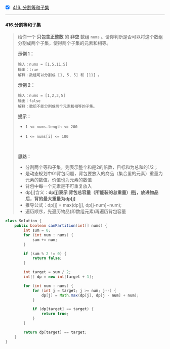 - [x] [416. 分割等和子集](https://leetcode.cn/problems/partition-equal-subset-sum/)

----

#### 416.分割等和子集

>给你一个 **只包含正整数** 的 **非空** 数组 `nums` 。请你判断是否可以将这个数组分割成两个子集，使得两个子集的元素和相等。
>
>**示例 1：**
>
>```
>输入：nums = [1,5,11,5]
>输出：true
>解释：数组可以分割成 [1, 5, 5] 和 [11] 。
>```
>
>**示例 2：**
>
>```
>输入：nums = [1,2,3,5]
>输出：false
>解释：数组不能分割成两个元素和相等的子集。
>```
>
>**提示：**
>
>- `1 <= nums.length <= 200`
>
>- `1 <= nums[i] <= 100`
>
>  ​    
>
>**思路：**
>
>* 分割两个等和子集，则表示整个和是2的倍数，目标和为总和的1/2；
>* 是动态规划中01背包问题，背包要放入的商品（集合里的元素）重量为元素的数值，价值也为元素的数值
>* 背包中每一个元素是不可重复放入
>* dp[j]含义：**dp[j]表示 背包总容量（所能装的总重量）是j，放进物品后，背的最大重量为dp[j]**
>* 推导公式：dp[j] = max(dp[j], dp[j-num]+num);
>* 遍历顺序，先遍历物品(即数组元素)再遍历背包容量

```java
class Solution {
    public boolean canPartition(int[] nums) {
        int sum = 0;
        for (int num : nums) {
            sum += num;
        }

        if (sum % 2 != 0) {
            return false;
        }

        int target = sum / 2;
        int[] dp = new int[target + 1];

        for (int num : nums) {
            for (int j = target; j >= num; j--) {
                dp[j] = Math.max(dp[j], dp[j - num] + num);
            }

            if (dp[target] == target) {
                return true;
            }
        }

        return dp[target] == target;
    }
}
```

